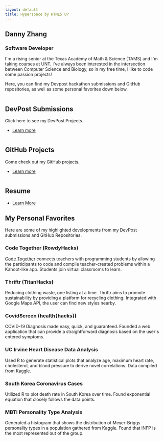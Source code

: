 ```yaml
---
layout: default
title: Hyperspace by HTML5 UP
---
```

<!-- Intro -->
<section id="intro" class="wrapper style1 fullscreen fade-up">
	<div class="inner">
		<h1>Danny Zhang</h1>
		<h3>Software Developer</h3>
		<p>I'm a rising senior at the Texas Academy of Math & Science (TAMS) and I'm taking courses at UNT. I've always been interested in the intersection between Computer Science and Biology, so in my free time, I like to code some passion projects!</p>
		<p>Here, you can find my Devpost hackathon submissions and GitHub repositories, as well as some personal favorites down below.</p>
	</div>
</section>

<!-- One -->
<section id="one" class="wrapper style2 spotlights">
	<section>
		<a href="#" class="image"><img src="../dannyzhang1020.github.io/images/dev-post-555431.png" alt="" data-position="center center" /></a>
		<div class="content">
			<div class="inner">
				<h2>DevPost Submissions</h2>
				<p>Click here to see my DevPost Projects.</p>
				<ul class="actions">
					<li><a href="https://devpost.com/dannyzhangtx" class="button" target = "_blank">Learn more</a></li>
				</ul>
			</div>
		</div>
	</section>
	<section>
		<a href="#" class="image"><img src="../dannyzhang1020.github.io/images/github-logo.png" alt="" data-position="top center" /></a>
		<div class="content">
			<div class="inner">
				<h2>GitHub Projects</h2>
				<p>Come check out my GitHub projects.</p>
				<ul class="actions">
					<li><a href="https://github.com/dannyzhang1020" class="button" target = "_blank">Learn more</a></li>
				</ul>
			</div>
		</div>
	</section>
	<section>
		<a href="#" class="image"><img src="../dannyzhang1020.github.io/images/cv_PNG42.png" alt="" data-position="25% 25%" /></a>
		<div class="content">
			<div class="inner">
				<h2>Resume</h2>
				<ul class="actions">
					<li><a href="../dannyzhang1020.github.io/images/DannyZhang_Resume.pdf" class="button" target = "_blank">Learn More</a></li>
				</ul>
			</div>
		</div>
	</section>
</section>

<!-- Two -->
<section id="two" class="wrapper style3 fade-up">
	<div class="inner">
		<h2>My Personal Favorites</h2>
		<p>Here are some of my highlighted developments from my DevPost submissions and GitHub Repositories.</p>
		<div class="features">
			<section>
				<span class="icon major fa-code"></span>
				<h3>Code Together (RowdyHacks)</h3>
				<p><a href = "https://devpost.com/software/code-together-v5e8tz" target = "_blank">Code Together</a> connects teachers with programming students by allowing the participants to code and compile teacher-created problems within a Kahoot-like app. Students join virtual classrooms to learn.</p>
			</section>
			<section>
				<span class="icon major fa-user-tie"></span>
				<h3>Thriftr (TitanHacks)</h3>
				<p>Reducing clothing waste, one listing at a time. Thriftr aims to promote sustainability by providing a platform for recycling clothing. Integrated with Google Maps API, the user can find new styles nearby.</p>
			</section>
			<section>
				<span class="icon major fa-heartbeat"></span>
				<h3>CovidScreen (health{hacks})</h3>
				<p>COVID-19 Diagnosis made easy, quick, and guaranteed. Founded a web application that can provide a straightforward diagnosis based on the user's entered symptoms.</p>
			</section>
			<section>
				<span class="icon major fa-h-square"></span>
				<h3>UC Irvine Heart Disease Data Analysis</h3>
				<p>Used R to generate statistical plots that analyze age, maximum heart rate, cholesterol, and blood pressure to derive novel correlations. Data compiled from Kaggle.</p>
			</section>
			<section>
				<span class="icon major fa-user-md"></span>
				<h3>South Korea Coronavirus Cases</h3>
				<p>Utilized R to plot death rate in South Korea over time. Found exponential equation that closely follows the data points.</p>
			</section>
			<section>
				<span class="icon major fa-grin-beam"></span>
				<h3>MBTI Personality Type Analysis</h3>
				<p>Generated a histogram that shows the distribution of Meyer-Briggs personality types in a population gathered from Kaggle. Found that INFP is the most represented out of the group.</p>
			</section>
		</div>
	</div>
</section>
